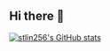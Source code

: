 ## Hi there 👋

[![stlin256's GitHub stats](https://github-readme-stats.vercel.app/api?username=stlin256)](https://github.com/stlin256/github-readme-stats)

<!--
**stlin256/stlin256** is a ✨ _special_ ✨ repository because its `README.md` (this file) appears on your GitHub profile.

Here are some ideas to get you started:

- 🔭 I’m currently working on ...
- 🌱 I’m currently learning ...
- 👯 I’m looking to collaborate on ...
- 🤔 I’m looking for help with ...
- 💬 Ask me about ...
- 📫 How to reach me: ...
- 😄 Pronouns: ...
- ⚡ Fun fact: ...
-->
